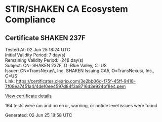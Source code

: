 # STIR/SHAKEN CA Ecosystem Compliance

## Certificate SHAKEN 237F

Tested At: 02 Jun 25 18:24 UTC\
Initial Validity Period: 7 day(s)\
Remaining Validity Period: -248 day(s)\
Subject: CN=SHAKEN 237F, O=Blue Valley, C=US\
Issuer: CN=TransNexus\\, Inc. SHAKEN Issuing CA5, O=TransNexus\\, Inc., C=US\
Link: https://certificates.clearip.com/3e2bb06d-f75f-45ff-9418-7f08ea7451a4/4de10ee4597d84f3a8716d3e924bf8e4.pem

[View certificate details](https://x509.io/?cert=MIICzDCCAnGgAwIBAgIQS709JGRd8DlDikY1ewf4hDAKBggqhkjOPQQDAjBWMQswCQYDVQQGEwJVUzEZMBcGA1UEChMQVHJhbnNOZXh1cywgSW5jLjEsMCoGA1UEAxMjVHJhbnNOZXh1cywgSW5jLiBTSEFLRU4gSXNzdWluZyBDQTUwHhcNMjQwOTE5MTk0OTM0WhcNMjQwOTI2MTk0OTMzWjA5MQswCQYDVQQGEwJVUzEUMBIGA1UEChMLQmx1ZSBWYWxsZXkxFDASBgNVBAMTC1NIQUtFTiAyMzdGMFkwEwYHKoZIzj0CAQYIKoZIzj0DAQcDQgAEHOpQIdlESD%2B6jlHUIZ8LhJjEtk%2FT3hPs25fpoqQbQuyHsL2VOzpRRyXC%2BjiKg%2B12%2FKnf4egP4ymuh0KqqbR0TqOCATwwggE4MAwGA1UdEwEB%2FwQCMAAwDgYDVR0PAQH%2FBAQDAgeAMB0GA1UdDgQWBBT5iR7vqMm4EjIne4z5Mnrk4YU04zAfBgNVHSMEGDAWgBTaALOH%2BII%2Fv7oiomRjtfYvzI51yjAXBgNVHSAEEDAOMAwGCmCGSAGG%2FwkBAQQwgaYGA1UdHwSBnjCBmzCBmKA6oDiGNmh0dHBzOi8vYXV0aGVudGljYXRlLWFwaS5pY29uZWN0aXYuY29tL2Rvd25sb2FkL3YxL2NybKJapFgwVjEUMBIGA1UEBwwLQnJpZGdld2F0ZXIxCzAJBgNVBAgMAk5KMRMwEQYDVQQDDApTVEktUEEgQ1JMMQswCQYDVQQGEwJVUzEPMA0GA1UECgwGU1RJLVBBMBYGCCsGAQUFBwEaBAowCKAGFgQyMzdGMAoGCCqGSM49BAMCA0kAMEYCIQCrXPc%2FyhaVGXMYdWBltjP43QjHKRkjXjNIKRkIR2HDZwIhALTuAyzJ%2BUi4KqWUD07JWBP6Bh8WNaPcvT7EyqJDbW4T)

164 tests were ran and no error, warning, or notice level issues were found


Generated: 02 Jun 25 18:58 UTC